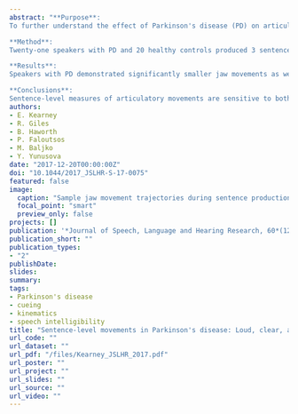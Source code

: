 ```yaml
---
abstract: "**Purpose**:
To further understand the effect of Parkinson's disease (PD) on articulatory movements in speech and to expand our knowledge of therapeutic treatment strategies, this study examined movements of the jaw, tongue blade, and tongue dorsum during sentence production with respect to speech intelligibility and compared the effect of varying speaking styles on these articulatory movements.\n

**Method**:
Twenty-one speakers with PD and 20 healthy controls produced 3 sentences under normal, loud, clear, and slow speaking conditions. Speech intelligibility was rated for each speaker. A 3-dimensional electromagnetic articulograph tracked movements of the articulators. Measures included articulatory working spaces, ranges along the first principal component, average speeds, and sentence durations.\n

**Results**:
Speakers with PD demonstrated significantly smaller jaw movements as well as shorter than normal sentence durations. Between-speaker variation in movement size of the jaw, tongue blade, and tongue dorsum was associated with speech intelligibility. Analysis of speaking conditions revealed similar patterns of change in movement measures across groups and articulators: larger than normal movement sizes and faster speeds for loud speech, increased movement sizes for clear speech, and larger than normal movement sizes and slower speeds for slow speech.\n

**Conclusions**:
Sentence-level measures of articulatory movements are sensitive to both disease-related changes in PD and speaking-style manipulations."
authors:
- E. Kearney
- R. Giles
- B. Haworth
- P. Faloutsos
- M. Baljko
- Y. Yunusova
date: "2017-12-20T00:00:00Z"
doi: "10.1044/2017_JSLHR-S-17-0075"
featured: false
image:
  caption: "Sample jaw movement trajectories during sentence production"
  focal_point: "smart"
  preview_only: false
projects: []
publication: '*Journal of Speech, Language and Hearing Research, 60*(12)'
publication_short: ""
publication_types:
- "2"
publishDate:
slides: 
summary:
tags:
- Parkinson's disease
- cueing
- kinematics
- speech intelligibility
title: "Sentence-level movements in Parkinson's disease: Loud, clear, and slow speech"
url_code: ""
url_dataset: ""
url_pdf: "/files/Kearney_JSLHR_2017.pdf"
url_poster: ""
url_project: ""
url_slides: ""
url_source: ""
url_video: ""
---
```

